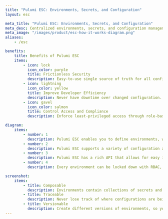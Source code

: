 ```yaml
---
title: "Pulumi ESC: Environments, Secrets, and Configuration"
layout: esc

meta_title: "Pulumi ESC: Environments, Secrets, and Configuration"
meta_desc: Centralized environments, secrets, and configuration management for cloud applications and infrastructure
meta_image: "/images/product/esc-how-it-works-diagram.png"
aliases:
    - /esc

benefits:
    title: Benefits of Pulumi ESC
    items:
        - icon: lock
          icon_color: purple
          title: Frictionless Security
          description: Easy-to-use single source of truth for all configuration and secrets with guardrails. Seamlessly adopt short-lived dynamic secrets.
        - icon: lightning
          icon_color: yellow
          title: Improve Developer Efficiency
          description: Never have downtime over changed configuration. Change once and have it updated everywhere. 
        - icon: gavel
          icon_color: salmon
          title: Control Access and Compliance
          description: Enforce least-privileged access through role-based access controls. All changes are fully logged for auditing.

diagram:
    items:
        - number: 1
          description: Pulumi ESC enables you to define environments, which contain collections of secrets and configuration. Each environment can be composed from multiple environments.
        - number: 2
          description: Pulumi ESC supports a variety of configuration and secrets sources, and it has an extensible plugin model that allows third-party sources. 
        - number: 3
          description: Pulumi ESC has a rich API that allows for easy integration.  Every value in an environment can be accessed from any execution environment. 
        - number: 4
          description: Every environment can be locked down with RBAC, versioned, and audited. 

screenshot:
    items:
        - title: Composable
          description: Environments contain collections of secrets and configuration. Compose environments together from multiple other environments to allow easy inheritance of shared configuration, eliminating “copy and paste errors”.
        - title: Traceable
          description: Never lose track of where configurations are being used and where. Trace the downstream impact of any configuration to see if the impact matches your expectations. 
        - title: Versionable
          description: Create different versions of environments, so you can gracefully migrate between breaking configuration changes.
---
```

